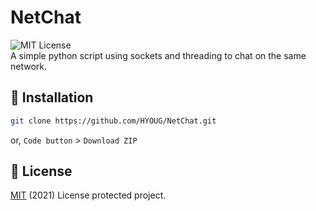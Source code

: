 # NetChat 
![MIT License](https://img.shields.io/badge/license-MIT-green) \
A simple python script using sockets and threading to chat on the same network.

## 💾 Installation
```bash
git clone https://github.com/HYOUG/NetChat.git
```
or, `Code button` > `Download ZIP`

## 📜 License
[MIT](https://choosealicense.com/licenses/mit/) (2021) License protected project.